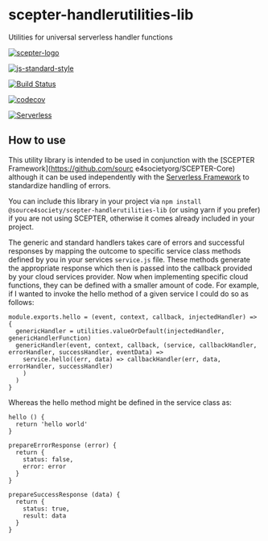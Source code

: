 # scepter-handlerutilities-lib
Utilities for universal serverless handler functions

[![scepter-logo](http://res.cloudinary.com/source-4-society/image/upload/v1514622047/scepter_hzpcqt.png)](https://github.com/source4societyorg/SCEPTER-core)

[![js-standard-style](https://cdn.rawgit.com/standard/standard/master/badge.svg)](http://standardjs.com)

[![Build Status](https://travis-ci.org/source4societyorg/scepter-handlerutilities-lib.svg?branch=master)](https://travis-ci.org/source4societyorg/scepter-handlerutilities-lib)

[![codecov](https://codecov.io/gh/source4societyorg/scepter-handlerutilities-lib/branch/master/graph/badge.svg)](https://codecov.io/gh/source4societyorg/scepter-handlerutilities-lib)

[![Serverless](http://public.serverless.com/badges/v1.svg)](http://serverless.com)

## How to use

This utility library is intended to be used in conjunction with the [SCEPTER Framework](https://github.com/sourc e4societyorg/SCEPTER-Core) although it can be used independently with the [Serverless Framework](https://www.serverless.com) to standardize handling of errors.

You can include this library in your project via `npm install @source4society/scepter-handlerutilities-lib` (or using yarn if you prefer) if you are not using SCEPTER, otherwise it comes already included in your project.

The generic and standard handlers takes care of errors and successful responses by mapping the outcome to specific service class methods defined by you in your services `service.js` file. These methods generate the appropriate response which then is passed into the callback provided by your cloud services provider. Now when implementing specific cloud functions, they can be defined with a smaller amount of code. For example, if I wanted to invoke the hello method of a given service I could do so as follows:

    module.exports.hello = (event, context, callback, injectedHandler) => {
      genericHandler = utilities.valueOrDefault(injectedHandler, genericHandlerFunction)
      genericHandler(event, context, callback, (service, callbackHandler, errorHandler, successHandler, eventData) =>
        service.hello((err, data) => callbackHandler(err, data, errorHandler, successHandler)
        )
      )
    }

Whereas the hello method might be defined in the service class as:

    hello () {
      return 'hello world'
    }

    prepareErrorResponse (error) {    
      return {
        status: false,
        error: error
      }
    }

    prepareSuccessResponse (data) {
      return {
        status: true,
        result: data
      }
    }

